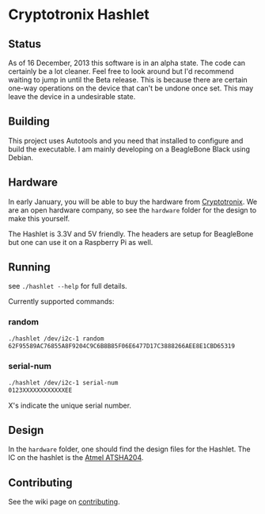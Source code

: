 Cryptotronix Hashlet
=====

Status
---

As of 16 December, 2013 this software is in an alpha state.  The code
can certainly be a lot cleaner.  Feel free to look around but I'd
recommend waiting to jump in until the Beta release.  This is because
there are certain one-way operations on the device that can't be
undone once set.  This may leave the device in a undesirable state.

Building
----

This project uses Autotools and you need that installed to configure and build the executable.  I am mainly developing on a BeagleBone Black using Debian.

Hardware
---

In early January, you will be able to buy the hardware from [Cryptotronix](http://cryptotronix.com/products/hashlet/).  We are an open hardware company, so see the `hardware` folder for the design to make this yourself.

The Hashlet is 3.3V and 5V friendly. The headers are setup for BeagleBone but one can use it on a Raspberry Pi as well.

Running
---

see `./hashlet --help` for full details.

Currently supported commands:

### random
```bash
./hashlet /dev/i2c-1 random
62F95589AC76855A8F9204C9C6B8B85F06E6477D17C3888266AEE8E1CBD65319
```
### serial-num
```bash
./hashlet /dev/i2c-1 serial-num
0123XXXXXXXXXXXXEE
```
X's indicate the unique serial number.

Design
---

In the `hardware` folder, one should find the design files for the Hashlet.  The IC on the hashlet is the [Atmel ATSHA204](http://www.atmel.com/Images/Atmel-8740-CryptoAuth-ATSHA204-Datasheet.pdf).

Contributing
---
See the wiki page on [contributing](https://github.com/cryptotronix/hashlet/wiki/Contributing).
